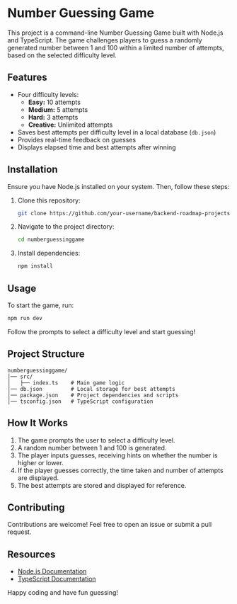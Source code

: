 # Number Guessing Game

This project is a command-line Number Guessing Game built with Node.js and TypeScript. The game challenges players to guess a randomly generated number between 1 and 100 within a limited number of attempts, based on the selected difficulty level.

## Features

- Four difficulty levels:
  - **Easy:** 10 attempts
  - **Medium:** 5 attempts
  - **Hard:** 3 attempts
  - **Creative:** Unlimited attempts
- Saves best attempts per difficulty level in a local database (`db.json`)
- Provides real-time feedback on guesses
- Displays elapsed time and best attempts after winning

## Installation

Ensure you have Node.js installed on your system. Then, follow these steps:

1. Clone this repository:

   ```sh
   git clone https://github.com/your-username/backend-roadmap-projects.git
   ```

2. Navigate to the project directory:

   ```sh
   cd numberguessinggame
   ```

3. Install dependencies:
   ```sh
   npm install
   ```

## Usage

To start the game, run:

```sh
npm run dev
```

Follow the prompts to select a difficulty level and start guessing!

## Project Structure

```
numberguessinggame/
│── src/
│   ├── index.ts    # Main game logic
│── db.json         # Local storage for best attempts
│── package.json    # Project dependencies and scripts
│── tsconfig.json   # TypeScript configuration
```

## How It Works

1. The game prompts the user to select a difficulty level.
2. A random number between 1 and 100 is generated.
3. The player inputs guesses, receiving hints on whether the number is higher or lower.
4. If the player guesses correctly, the time taken and number of attempts are displayed.
5. The best attempts are stored and displayed for reference.

## Contributing

Contributions are welcome! Feel free to open an issue or submit a pull request.

## Resources

- [Node.js Documentation](https://nodejs.org/)
- [TypeScript Documentation](https://www.typescriptlang.org/)

Happy coding and have fun guessing!
